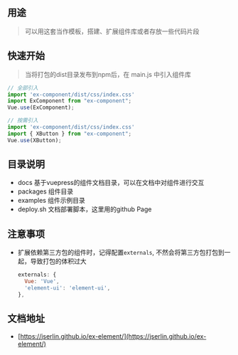 ## 用途
> 可以用这套当作模板，搭建、扩展组件库或者存放一些代码片段



## 快速开始

> 当将打包的dist目录发布到npm后，在 main.js 中引入组件库

```javascript
// 全部引入
import 'ex-component/dist/css/index.css'
import ExComponent from "ex-component";
Vue.use(ExComponent);

// 按需引入
import 'ex-component/dist/css/index.css'
import { XButton } from "ex-component";
Vue.use(XButton);

```


## 目录说明
- docs 基于vuepress的组件文档目录，可以在文档中对组件进行交互
- packages 组件目录 
- examples 组件示例目录
- deploy.sh 文档部署脚本，这里用的github Page

## 注意事项
- 扩展依赖第三方包的组件时，记得配置`externals`, 不然会将第三方包打包到一起，导致打包的体积过大
  ```javascript
  externals: { 
    Vue: 'Vue',
    'element-ui': 'element-ui',
  },
  ```

## 文档地址
- [https://jserlin.github.io/ex-element/](https://jserlin.github.io/ex-element/)



